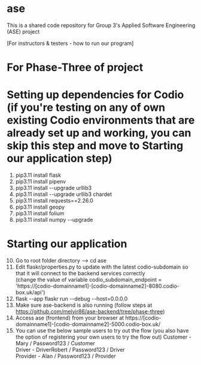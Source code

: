 # ase
This is a shared code repository for Group 3's Applied Software Engineering (ASE) project

[For instructors & testers - how to run our program]

# For Phase-Three of project
# Setting up dependencies for Codio (if you're testing on any of own existing Codio environments that are already set up and working, you can skip this step and move to Starting our application step)
1. pip3.11 install flask
2. pip3.11 install pipenv
3. pip3.11 install --upgrade urllib3
4. pip3.11 install --upgrade urllib3 chardet
5. pip3.11 install requests==2.26.0
6. pip3.11 install geopy
7. pip3.11 install folium
8. pip3.11 install numpy --upgrade

# Starting our application
10. Go to root folder directory --> cd ase
11. Edit flaskr/properties.py to update with the latest codio-subdomain so that it will connect to the backend services correctly <br>
(change the value of variable codio_subdomain_endpoint = 'https://[codio-domainname1]-[codio-domainname2]-8080.codio-box.uk/api')
12. flask --app flaskr run --debug --host=0.0.0.0
13. Make sure ase-backend is also running (follow steps at https://github.com/melvir86/ase-backend/tree/phase-three)
14. Access ase (frontend) from your browser at https://[codio-domainname1]-[codio-domainname2]-5000.codio-box.uk/
15. You can use the below sample users to try out the flow (you also have the option of registering your own users to try the flow out)
Customer - Mary / Password123 / Customer <br>
Driver - DriverRobert / Password123 / Driver <br>
Provider - Alan / Password123 / Provider
